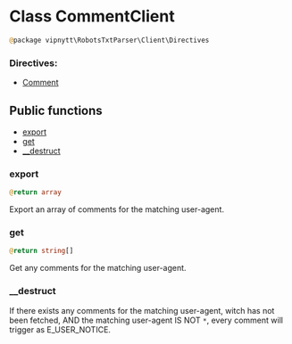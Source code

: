 # Class CommentClient
```php
@package vipnytt\RobotsTxtParser\Client\Directives
```

### Directives:
- [Comment](../directives.md#comment)

## Public functions
- [export](#export)
- [get](#get)
- [__destruct](#__destruct)

### export
```php
@return array
```
Export an array of comments for the matching user-agent.

### get
```php
@return string[]
```
Get any comments for the matching user-agent.

### __destruct
If there exists any comments for the matching user-agent, witch has not been fetched, AND the matching user-agent IS NOT `*`, every comment will trigger as E_USER_NOTICE.

